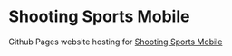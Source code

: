 Shooting Sports Mobile
======================

Github Pages website hosting for [Shooting Sports Mobile](http://shootingsportsmobile.com)
